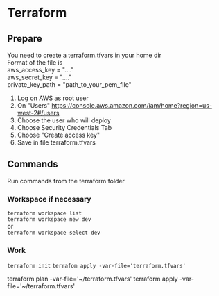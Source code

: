 # Terraform

## Prepare

You need to create a terraform.tfvars in your home dir  
Format of the file is  
aws_access_key = "...."  
aws_secret_key = "...."  
private_key_path = "path_to_your_pem_file"  

1. Log on AWS as root user
2. On "Users" https://console.aws.amazon.com/iam/home?region=us-west-2#/users
3. Choose the user who will deploy
4. Choose Security Credentials Tab
5. Choose "Create access key"
6. Save in file terraform.tfvars  

## Commands

Run commands from the terraform folder

### Workspace if necessary

`terraform workspace list`    
`terraform workspace new dev`  
or   
`terraform workspace select dev`

### Work

`terraform init`
`terrafom apply -var-file='terraform.tfvars'` 

terraform plan -var-file='~/terraform.tfvars'
terraform apply -var-file='~/terraform.tfvars'
